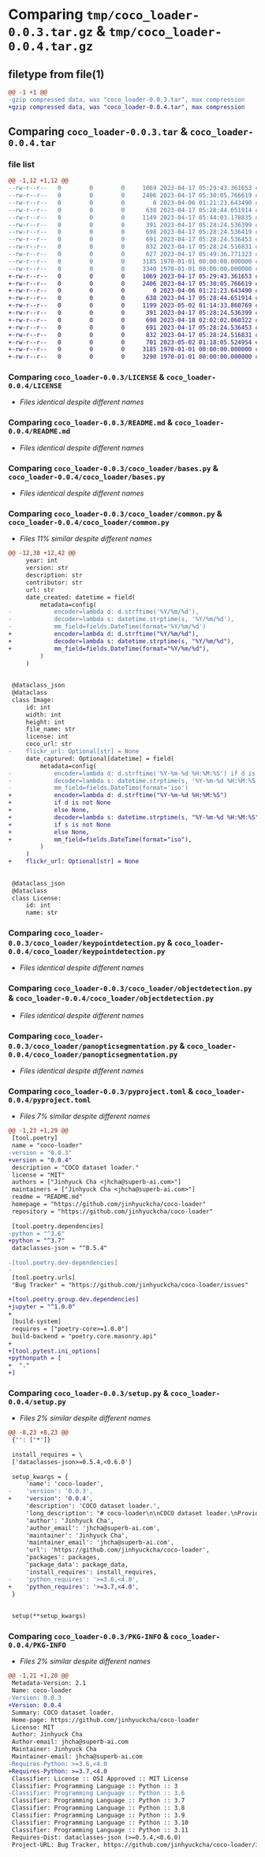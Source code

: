 # Comparing `tmp/coco_loader-0.0.3.tar.gz` & `tmp/coco_loader-0.0.4.tar.gz`

## filetype from file(1)

```diff
@@ -1 +1 @@
-gzip compressed data, was "coco_loader-0.0.3.tar", max compression
+gzip compressed data, was "coco_loader-0.0.4.tar", max compression
```

## Comparing `coco_loader-0.0.3.tar` & `coco_loader-0.0.4.tar`

### file list

```diff
@@ -1,12 +1,12 @@
--rw-r--r--   0        0        0     1069 2023-04-17 05:29:43.361653 coco_loader-0.0.3/LICENSE
--rw-r--r--   0        0        0     2406 2023-04-17 05:30:05.766619 coco_loader-0.0.3/README.md
--rw-r--r--   0        0        0        0 2023-04-06 01:21:23.643490 coco_loader-0.0.3/coco_loader/__init__.py
--rw-r--r--   0        0        0      638 2023-04-17 05:28:44.651914 coco_loader-0.0.3/coco_loader/bases.py
--rw-r--r--   0        0        0     1149 2023-04-17 05:44:03.178835 coco_loader-0.0.3/coco_loader/common.py
--rw-r--r--   0        0        0      391 2023-04-17 05:28:24.536399 coco_loader-0.0.3/coco_loader/imagecaptioning.py
--rw-r--r--   0        0        0      698 2023-04-17 05:28:24.536419 coco_loader-0.0.3/coco_loader/keypointdetection.py
--rw-r--r--   0        0        0      691 2023-04-17 05:28:24.536453 coco_loader-0.0.3/coco_loader/objectdetection.py
--rw-r--r--   0        0        0      832 2023-04-17 05:28:24.516831 coco_loader-0.0.3/coco_loader/panopticsegmentation.py
--rw-r--r--   0        0        0      627 2023-04-17 05:49:36.771323 coco_loader-0.0.3/pyproject.toml
--rw-r--r--   0        0        0     3185 1970-01-01 00:00:00.000000 coco_loader-0.0.3/setup.py
--rw-r--r--   0        0        0     3340 1970-01-01 00:00:00.000000 coco_loader-0.0.3/PKG-INFO
+-rw-r--r--   0        0        0     1069 2023-04-17 05:29:43.361653 coco_loader-0.0.4/LICENSE
+-rw-r--r--   0        0        0     2406 2023-04-17 05:30:05.766619 coco_loader-0.0.4/README.md
+-rw-r--r--   0        0        0        0 2023-04-06 01:21:23.643490 coco_loader-0.0.4/coco_loader/__init__.py
+-rw-r--r--   0        0        0      638 2023-04-17 05:28:44.651914 coco_loader-0.0.4/coco_loader/bases.py
+-rw-r--r--   0        0        0     1199 2023-05-02 01:14:33.860769 coco_loader-0.0.4/coco_loader/common.py
+-rw-r--r--   0        0        0      391 2023-04-17 05:28:24.536399 coco_loader-0.0.4/coco_loader/imagecaptioning.py
+-rw-r--r--   0        0        0      698 2023-04-18 02:02:02.060322 coco_loader-0.0.4/coco_loader/keypointdetection.py
+-rw-r--r--   0        0        0      691 2023-04-17 05:28:24.536453 coco_loader-0.0.4/coco_loader/objectdetection.py
+-rw-r--r--   0        0        0      832 2023-04-17 05:28:24.516831 coco_loader-0.0.4/coco_loader/panopticsegmentation.py
+-rw-r--r--   0        0        0      701 2023-05-02 01:18:05.524954 coco_loader-0.0.4/pyproject.toml
+-rw-r--r--   0        0        0     3185 1970-01-01 00:00:00.000000 coco_loader-0.0.4/setup.py
+-rw-r--r--   0        0        0     3290 1970-01-01 00:00:00.000000 coco_loader-0.0.4/PKG-INFO
```

### Comparing `coco_loader-0.0.3/LICENSE` & `coco_loader-0.0.4/LICENSE`

 * *Files identical despite different names*

### Comparing `coco_loader-0.0.3/README.md` & `coco_loader-0.0.4/README.md`

 * *Files identical despite different names*

### Comparing `coco_loader-0.0.3/coco_loader/bases.py` & `coco_loader-0.0.4/coco_loader/bases.py`

 * *Files identical despite different names*

### Comparing `coco_loader-0.0.3/coco_loader/common.py` & `coco_loader-0.0.4/coco_loader/common.py`

 * *Files 11% similar despite different names*

```diff
@@ -12,38 +12,42 @@
     year: int
     version: str
     description: str
     contributor: str
     url: str
     date_created: datetime = field(
         metadata=config(
-            encoder=lambda d: d.strftime('%Y/%m/%d'),
-            decoder=lambda s: datetime.strptime(s, '%Y/%m/%d'),
-            mm_field=fields.DateTime(format='%Y/%m/%d')
+            encoder=lambda d: d.strftime("%Y/%m/%d"),
+            decoder=lambda s: datetime.strptime(s, "%Y/%m/%d"),
+            mm_field=fields.DateTime(format="%Y/%m/%d"),
         )
     )
 
 
 @dataclass_json
 @dataclass
 class Image:
     id: int
     width: int
     height: int
     file_name: str
     license: int
     coco_url: str
-    flickr_url: Optional[str] = None
     date_captured: Optional[datetime] = field(
         metadata=config(
-            encoder=lambda d: d.strftime('%Y-%m-%d %H:%M:%S') if d is not None else None,
-            decoder=lambda s: datetime.strptime(s, '%Y-%m-%d %H:%M:%S') if s is not None else None,
-            mm_field=fields.DateTime(format='iso')
+            encoder=lambda d: d.strftime("%Y-%m-%d %H:%M:%S")
+            if d is not None
+            else None,
+            decoder=lambda s: datetime.strptime(s, "%Y-%m-%d %H:%M:%S")
+            if s is not None
+            else None,
+            mm_field=fields.DateTime(format="iso"),
         )
     )
+    flickr_url: Optional[str] = None
 
 
 @dataclass_json
 @dataclass
 class License:
     id: int
     name: str
```

### Comparing `coco_loader-0.0.3/coco_loader/keypointdetection.py` & `coco_loader-0.0.4/coco_loader/keypointdetection.py`

 * *Files identical despite different names*

### Comparing `coco_loader-0.0.3/coco_loader/objectdetection.py` & `coco_loader-0.0.4/coco_loader/objectdetection.py`

 * *Files identical despite different names*

### Comparing `coco_loader-0.0.3/coco_loader/panopticsegmentation.py` & `coco_loader-0.0.4/coco_loader/panopticsegmentation.py`

 * *Files identical despite different names*

### Comparing `coco_loader-0.0.3/pyproject.toml` & `coco_loader-0.0.4/pyproject.toml`

 * *Files 7% similar despite different names*

```diff
@@ -1,23 +1,29 @@
 [tool.poetry]
 name = "coco-loader"
-version = "0.0.3"
+version = "0.0.4"
 description = "COCO dataset loader."
 license = "MIT"
 authors = ["Jinhyuck Cha <jhcha@superb-ai.com>"]
 maintainers = ["Jinhyuck Cha <jhcha@superb-ai.com>"]
 readme = "README.md"
 homepage = "https://github.com/jinhyuckcha/coco-loader"
 repository = "https://github.com/jinhyuckcha/coco-loader"
 
 [tool.poetry.dependencies]
-python = "^3.6"
+python = "^3.7"
 dataclasses-json = "^0.5.4"
 
-[tool.poetry.dev-dependencies]
-
 [tool.poetry.urls]
 "Bug Tracker" = "https://github.com/jinhyuckcha/coco-loader/issues"
 
+[tool.poetry.group.dev.dependencies]
+jupyter = "^1.0.0"
+
 [build-system]
 requires = ["poetry-core>=1.0.0"]
 build-backend = "poetry.core.masonry.api"
+
+[tool.pytest.ini_options]
+pythonpath = [
+  "."
+]
```

### Comparing `coco_loader-0.0.3/setup.py` & `coco_loader-0.0.4/setup.py`

 * *Files 2% similar despite different names*

```diff
@@ -8,23 +8,23 @@
 {'': ['*']}
 
 install_requires = \
 ['dataclasses-json>=0.5.4,<0.6.0']
 
 setup_kwargs = {
     'name': 'coco-loader',
-    'version': '0.0.3',
+    'version': '0.0.4',
     'description': 'COCO dataset loader.',
     'long_description': "# coco-loader\n\nCOCO dataset loader.\nProvides serializable native Python bindings for several COCO dataset formats.\n\nSupported bindings and their corresponding modules:\n\n- Object Detection: `objectdetection`\n- Keypoint Detection: `keypointdetection`\n- Panoptic Segmentation: `panopticsegmentation`\n- Image Captioning: `imagecaptioning`\n\n## Installation\n\n`coco-loader` is available on PyPI:\n\n```bash\npip install coco-loader\n```\n\n## Usage\n\n### Creating a dataset (Object Detection)\n\n```python\n>>> from coco_loader.common import Info, Image, License\n>>> from coco_loader.objectdetection import ObjectDetectionAnnotation, \\\n...                                      ObjectDetectionCategory, \\\n...                                      ObjectDetectionDataset\n>>> from datetime import datetime\n>>> info = Info(  # Describe the dataset\n...    year=datetime.now().year,\n...    version='1.0',\n...    description='This is a test dataset',\n...    contributor='Test',\n...    url='https://test',\n...    date_created=datetime.now()\n... )\n>>> mit_license = License(  # Set the license\n...     id=0,\n...     name='MIT',\n...     url='https://opensource.org/licenses/MIT'\n... )\n>>> images = [  # Describe the images\n...     Image(\n...         id=0,\n...         width=640, height=480,\n...         file_name='test.jpg',\n...         license=mit_license.id,\n...         flickr_url='',\n...         coco_url='',\n...         date_captured=datetime.now()\n...     ),\n...     ...\n... ]\n>>> categories = [  # Describe the categories\n...     ObjectDetectionCategory(\n...         id=0,\n...         name='pedestrian',\n...         supercategory=''\n...     ),\n...     ...\n... ]\n>>> annotations = [  # Describe the annotations\n...     ObjectDetectionAnnotation(\n...         id=0,\n...         image_id=0,\n...         category_id=0,\n...         segmentation=[],\n...         area=800.0,\n...         bbox=[300.0, 100.0, 20.0, 40.0],\n...         is_crowd=0\n...     ),\n...     ...\n... ]\n>>> dataset = ObjectDetectionDataset(  # Create the dataset\n...     info=info,\n...     images=images,\n...     licenses=[mit_license],\n...     categories=categories,\n...     annotations=annotations\n... )\n>>> dataset.save('test_dataset.json', indent=2)  # Save the dataset\n```\n\n### Loading a dataset\n\n```python\n>>> from coco_loader.objectdetection import ObjectDetectionDataset\n>>> dataset = ObjectDetectionDataset.load('test_dataset.json')  # Load the dataset\n```\n",
     'author': 'Jinhyuck Cha',
     'author_email': 'jhcha@superb-ai.com',
     'maintainer': 'Jinhyuck Cha',
     'maintainer_email': 'jhcha@superb-ai.com',
     'url': 'https://github.com/jinhyuckcha/coco-loader',
     'packages': packages,
     'package_data': package_data,
     'install_requires': install_requires,
-    'python_requires': '>=3.6,<4.0',
+    'python_requires': '>=3.7,<4.0',
 }
 
 
 setup(**setup_kwargs)
```

### Comparing `coco_loader-0.0.3/PKG-INFO` & `coco_loader-0.0.4/PKG-INFO`

 * *Files 2% similar despite different names*

```diff
@@ -1,21 +1,20 @@
 Metadata-Version: 2.1
 Name: coco-loader
-Version: 0.0.3
+Version: 0.0.4
 Summary: COCO dataset loader.
 Home-page: https://github.com/jinhyuckcha/coco-loader
 License: MIT
 Author: Jinhyuck Cha
 Author-email: jhcha@superb-ai.com
 Maintainer: Jinhyuck Cha
 Maintainer-email: jhcha@superb-ai.com
-Requires-Python: >=3.6,<4.0
+Requires-Python: >=3.7,<4.0
 Classifier: License :: OSI Approved :: MIT License
 Classifier: Programming Language :: Python :: 3
-Classifier: Programming Language :: Python :: 3.6
 Classifier: Programming Language :: Python :: 3.7
 Classifier: Programming Language :: Python :: 3.8
 Classifier: Programming Language :: Python :: 3.9
 Classifier: Programming Language :: Python :: 3.10
 Classifier: Programming Language :: Python :: 3.11
 Requires-Dist: dataclasses-json (>=0.5.4,<0.6.0)
 Project-URL: Bug Tracker, https://github.com/jinhyuckcha/coco-loader/issues
```

